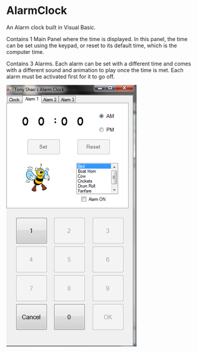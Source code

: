 # AlarmClock
An Alarm clock built in Visual Basic.

Contains 1 Main Panel where the time is displayed. In this panel, the time can be set using the keypad, or reset to its default time, which is the computer time.

Contains 3 Alarms. Each alarm can be set with a different time and comes with a different sound and animation to play once the time is met. Each alarm must be activated first for it to go off. 

![alt text](https://github.com/tonyshaocs/AlarmClock/blob/master/ex1.png)
